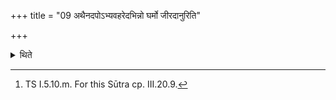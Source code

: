 +++
title = "09 अथैनदपोऽभ्यवहरेदभिन्नो घर्मो जीरदानुरिति"

+++

<details><summary>थिते</summary>

9. Then one should throw it into water with abhinno gharmo jīradānuḥ...[^1]


[^1]: TS I.5.10.m. For this Sūtra cp. III.20.9.
</details>

